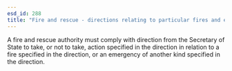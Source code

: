 ```yaml
---
esd_id: 288
title: "Fire and rescue - directions relating to particular fires and emergencies"
---
```


A fire and rescue authority must comply with direction from the Secretary of State to take, or not to take, action specified in the direction in relation to a fire specified in the direction, or an emergency of another kind specified in the direction.

